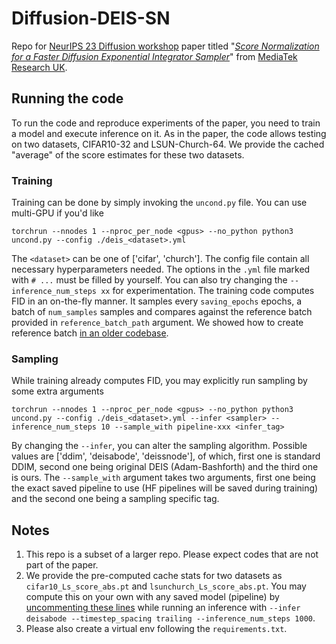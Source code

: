 # Diffusion-DEIS-SN
Repo for [NeurIPS 23 Diffusion workshop](https://openreview.net/group?id=NeurIPS.cc/2023/Workshop/Diffusion) paper titled "_[Score Normalization for a Faster Diffusion Exponential Integrator Sampler](https://arxiv.org/abs/2311.00157)_" from [MediaTek Research UK](https://i.mediatek.com/mediatekresearch).

## Running the code

To run the code and reproduce experiments of the paper, you need to train a model and execute inference on it. As in the paper, the code allows testing on two datasets, CIFAR10-32 and LSUN-Church-64. We provide the cached "average" of the score estimates for these two datasets.

### Training

Training can be done by simply invoking the `uncond.py` file. You can use multi-GPU if you'd like

```
torchrun --nnodes 1 --nproc_per_node <gpus> --no_python python3 uncond.py --config ./deis_<dataset>.yml
```

The `<dataset>` can be one of ['cifar', 'church']. The config file contain all necessary hyperparameters needed. The options in the `.yml` file marked with `# ...` must be filled by yourself. You can also try changing the `--inference_num_steps xx` for experimentation. The training code computes FID in an on-the-fly manner. It samples every `saving_epochs` epochs, a batch of `num_samples` samples and compares against the reference batch provided in `reference_batch_path` argument. We showed how to create reference batch [in an older codebase](https://github.com/mtkresearch/shortest-path-diffusion#reference-batch-for-fid).

### Sampling

While training already computes FID, you may explicitly run sampling by some extra arguments

```
torchrun --nnodes 1 --nproc_per_node <gpus> --no_python python3 uncond.py --config ./deis_<dataset>.yml --infer <sampler> --inference_num_steps 10 --sample_with pipeline-xxx <infer_tag>
```

By changing the `--infer`, you can alter the sampling algorithm. Possible values are ['ddim', 'deisabode', 'deissnode'], of which, first one is standard DDIM, second one being original DEIS (Adam-Bashforth) and the third one is ours. The `--sample_with` argument takes two arguments, first one being the exact saved pipeline to use (HF pipelines will be saved during training) and the second one being a sampling specific tag.

## Notes

1. This repo is a subset of a larger repo. Please expect codes that are not part of the paper.
2. We provide the pre-computed cache stats for two datasets as `cifar10_Ls_score_abs.pt` and `lsunchurch_Ls_score_abs.pt`. You may compute this on your own with any saved model (pipeline) by [uncommenting these lines](https://github.com/mtkresearch/Diffusion-DEIS-SN/blob/8fd766a3a3ea603aaaac5a2583922508a70a332a/core/pipelines/deisabode_pipeline.py#L112) while running an inference with `--infer deisabode --timestep_spacing trailing --inference_num_steps 1000`.
3. Please also create a virtual env following the `requirements.txt`.
